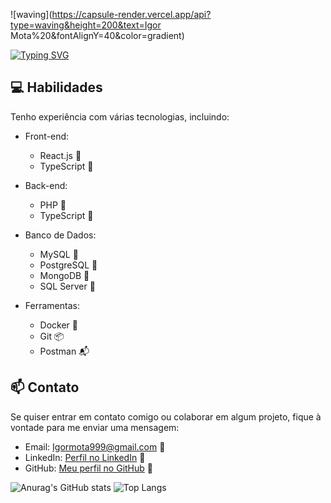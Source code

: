 ![waving](https://capsule-render.vercel.app/api?type=waving&height=200&text=Igor Mota%20&fontAlignY=40&color=gradient)

[![Typing SVG](https://readme-typing-svg.herokuapp.com/?color=ffff&size=35&center=true&vCenter=true&width=1000&lines=Olá,+meu+nome+é+Igor+Mota;Tenho+30+anos;Desenvolvedor+Full-stack;Seja+bem+vindo!+:%29)](https://git.io/typing-svg)

## 💻 Habilidades

Tenho experiência com várias tecnologias, incluindo:

- Front-end: 
  - React.js 🌟
  - TypeScript 📝

- Back-end:
  - PHP 🐘
  - TypeScript 📝

- Banco de Dados:
  - MySQL 🧬
  - PostgreSQL 🐘
  - MongoDB 🍃
  - SQL Server 🦈

- Ferramentas:
  - Docker 🐳
  - Git 📦
  - Postman 📬
    
## 📫 Contato

Se quiser entrar em contato comigo ou colaborar em algum projeto, fique à vontade para me enviar uma mensagem:

- Email: Igormota999@gmail.com 📧
- LinkedIn: [Perfil no LinkedIn](https://www.linkedin.com/in/igor-mota-0902aa1aa) 👔
- GitHub: [Meu perfil no GitHub](https://github.com/Igor-Mota) 🐙


![Anurag's GitHub stats](https://github-readme-stats.vercel.app/api?username=thiagovarallo&show_icons=true&theme=dark)
![Top Langs](https://github-readme-stats.vercel.app/api/top-langs/?username=thiagovarallo&layout=compact&theme=dark)
